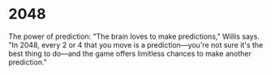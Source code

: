 # 2048
The power of prediction: "The brain loves to make predictions," Willis says. "In 2048, every 2 or 4 that you move is a prediction—you're not sure it's the best thing to do—and the game offers limitless chances to make another prediction."
